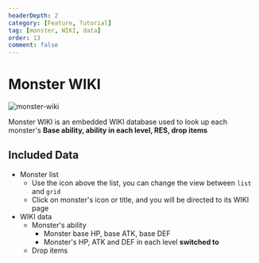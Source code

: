 ```yaml
---
headerDepth: 2
category: [Feature, Tutorial]
tag: [monster, WIKI, data]
order: 13
comment: false
---
```


# Monster WIKI

![monster-wiki](https://img.alicdn.com/imgextra/i2/1797064093/O1CN01bvAkZo1g6e0xyNooh_!!1797064093.png_.webp)

Monster WIKI is an embedded WIKI database used to look up each monster's
**Base ability, ability in each level, RES, drop items**

## Included Data

- Monster list
  - Use the icon above the list, you can change the view between `list` and `grid`
  - Click on monster's icon or title, and you will be directed to its WIKI page
- WIKI data
  - Monster's ability
    - Monster base HP, base ATK, base DEF
    - Monster's HP, ATK and DEF in each level **switched to**
  - Drop items
